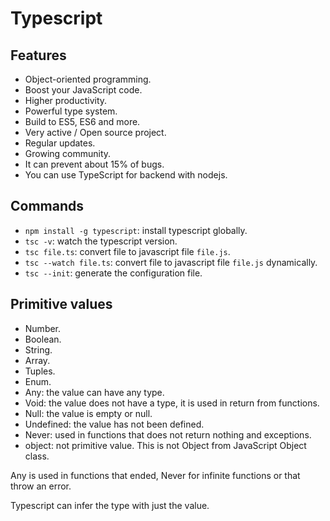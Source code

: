 # Typescript

## Features

- Object-oriented programming.
- Boost your JavaScript code.
- Higher productivity.
- Powerful type system.
- Build to ES5, ES6 and more.
- Very active / Open source project.
- Regular updates.
- Growing community.
- It can prevent about 15% of bugs.
- You can use TypeScript for backend with nodejs.

## Commands

- `npm install -g typescript`: install typescript globally.
- `tsc -v`: watch the typescript version.
- `tsc file.ts`: convert file to javascript file `file.js`.
- `tsc --watch file.ts`: convert file to javascript file `file.js` dynamically.
- `tsc --init`: generate the configuration file.

## Primitive values

- Number.
- Boolean.
- String.
- Array.
- Tuples.
- Enum.
- Any: the value can have any type.
- Void: the value does not have a type, it is used in return from functions.
- Null: the value is empty or null.
- Undefined: the value has not been defined.
- Never: used in functions that does not return nothing and exceptions.
- object: not primitive value. This is not Object from JavaScript Object class.

Any is used in functions that ended, Never for infinite functions or that throw an error.

Typescript can infer the type with just the value.
